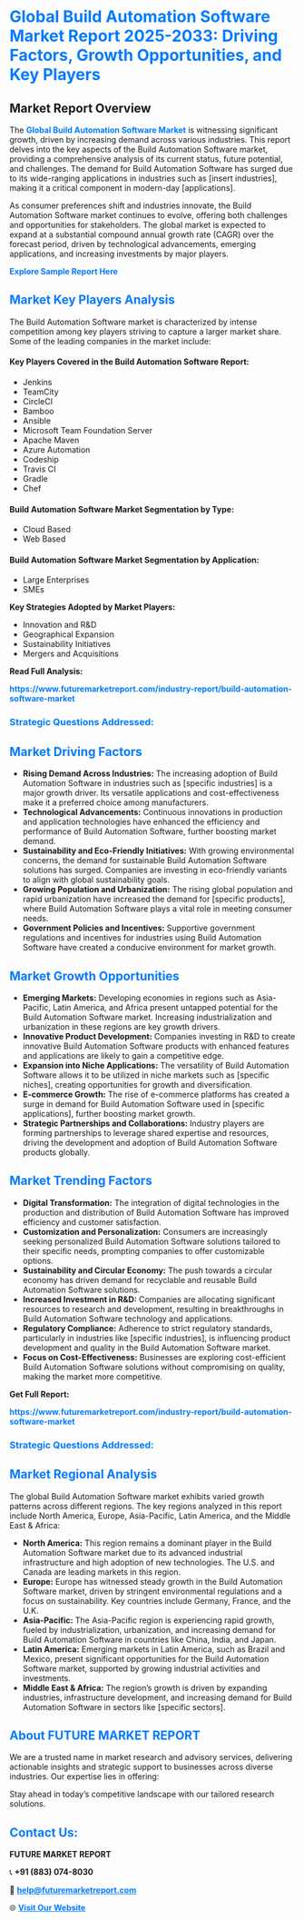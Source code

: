 <h1 style="color: #007BFF;">Global Build Automation Software Market Report 2025-2033: Driving Factors, Growth Opportunities, and Key Players</h1>

<section id="overview">
<h2>Market Report Overview</h2>
<p>The <a href="https://www.futuremarketreport.com/industry-report/build-automation-software-market" style="color: #007BFF; text-decoration: none;"><strong>Global Build Automation Software Market</strong></a> is witnessing significant growth, driven by increasing demand across various industries. This report delves into the key aspects of the Build Automation Software market, providing a comprehensive analysis of its current status, future potential, and challenges. The demand for Build Automation Software has surged due to its wide-ranging applications in industries such as [insert industries], making it a critical component in modern-day [applications].</p>
<p>As consumer preferences shift and industries innovate, the Build Automation Software market continues to evolve, offering both challenges and opportunities for stakeholders. The global market is expected to expand at a substantial compound annual growth rate (CAGR) over the forecast period, driven by technological advancements, emerging applications, and increasing investments by major players.</p>
</section>

<section id="overview">
<p><a href="https://www.futuremarketreport.com/request-sample/reportId=40958" style="color: #007BFF; text-decoration: none;"><strong>Explore Sample Report Here</strong></a></p>
</section>

<section id="key-players">
<h2 style="color: #007BFF;">Market Key Players Analysis</h2>
<p>The Build Automation Software market is characterized by intense competition among key players striving to capture a larger market share. Some of the leading companies in the market include:</p>
<h4>Key Players Covered in the Build Automation Software Report:</h4>
<ul><li>Jenkins</li><li>TeamCity</li><li>CircleCI</li><li>Bamboo</li><li>Ansible</li><li>Microsoft Team Foundation Server</li><li>Apache Maven</li><li>Azure Automation</li><li>Codeship</li><li>Travis CI</li><li>Gradle</li><li>Chef</li></ul>
<h4>Build Automation Software Market Segmentation by Type:</h4>
<ul><li>Cloud Based</li><li>Web Based</li></ul>

<h4>Build Automation Software Market Segmentation by Application:</h4>
<ul><li>Large Enterprises</li><li>SMEs</li></ul>
<p><strong>Key Strategies Adopted by Market Players:</strong></p>
<ul>
<li>Innovation and R&D</li>
<li>Geographical Expansion</li>
<li>Sustainability Initiatives</li>
<li>Mergers and Acquisitions</li>
</ul>
</section>

<section>
<p><strong>Read Full Analysis: </strong></p><a href="https://www.futuremarketreport.com/industry-report/build-automation-software-market" style="color: #007BFF; text-decoration: none;"><strong>https://www.futuremarketreport.com/industry-report/build-automation-software-market</strong></a>
<h3 style="color: #007BFF;">Strategic Questions Addressed:</h3>
</section>

<section id="driving-factors">
<h2 style="color: #007BFF;">Market Driving Factors</h2>
<ul>
<li><strong>Rising Demand Across Industries:</strong> The increasing adoption of Build Automation Software in industries such as [specific industries] is a major growth driver. Its versatile applications and cost-effectiveness make it a preferred choice among manufacturers.</li>
<li><strong>Technological Advancements:</strong> Continuous innovations in production and application technologies have enhanced the efficiency and performance of Build Automation Software, further boosting market demand.</li>
<li><strong>Sustainability and Eco-Friendly Initiatives:</strong> With growing environmental concerns, the demand for sustainable Build Automation Software solutions has surged. Companies are investing in eco-friendly variants to align with global sustainability goals.</li>
<li><strong>Growing Population and Urbanization:</strong> The rising global population and rapid urbanization have increased the demand for [specific products], where Build Automation Software plays a vital role in meeting consumer needs.</li>
<li><strong>Government Policies and Incentives:</strong> Supportive government regulations and incentives for industries using Build Automation Software have created a conducive environment for market growth.</li>
</ul>
</section>

<section id="growth-opportunities">
<h2 style="color: #007BFF;">Market Growth Opportunities</h2>
<ul>
<li><strong>Emerging Markets:</strong> Developing economies in regions such as Asia-Pacific, Latin America, and Africa present untapped potential for the Build Automation Software market. Increasing industrialization and urbanization in these regions are key growth drivers.</li>
<li><strong>Innovative Product Development:</strong> Companies investing in R&D to create innovative Build Automation Software products with enhanced features and applications are likely to gain a competitive edge.</li>
<li><strong>Expansion into Niche Applications:</strong> The versatility of Build Automation Software allows it to be utilized in niche markets such as [specific niches], creating opportunities for growth and diversification.</li>
<li><strong>E-commerce Growth:</strong> The rise of e-commerce platforms has created a surge in demand for Build Automation Software used in [specific applications], further boosting market growth.</li>
<li><strong>Strategic Partnerships and Collaborations:</strong> Industry players are forming partnerships to leverage shared expertise and resources, driving the development and adoption of Build Automation Software products globally.</li>
</ul>
</section>

<section id="trending-factors">
<h2 style="color: #007BFF;">Market Trending Factors</h2>
<ul>
<li><strong>Digital Transformation:</strong> The integration of digital technologies in the production and distribution of Build Automation Software has improved efficiency and customer satisfaction.</li>
<li><strong>Customization and Personalization:</strong> Consumers are increasingly seeking personalized Build Automation Software solutions tailored to their specific needs, prompting companies to offer customizable options.</li>
<li><strong>Sustainability and Circular Economy:</strong> The push towards a circular economy has driven demand for recyclable and reusable Build Automation Software solutions.</li>
<li><strong>Increased Investment in R&D:</strong> Companies are allocating significant resources to research and development, resulting in breakthroughs in Build Automation Software technology and applications.</li>
<li><strong>Regulatory Compliance:</strong> Adherence to strict regulatory standards, particularly in industries like [specific industries], is influencing product development and quality in the Build Automation Software market.</li>
<li><strong>Focus on Cost-Effectiveness:</strong> Businesses are exploring cost-efficient Build Automation Software solutions without compromising on quality, making the market more competitive.</li>
</ul>
</section>

<section>
<p><strong>Get Full Report: </strong></p><a href="https://www.futuremarketreport.com/industry-report/build-automation-software-market" style="color: #007BFF; text-decoration: none;"><strong>https://www.futuremarketreport.com/industry-report/build-automation-software-market</strong></a>
<h3 style="color: #007BFF;">Strategic Questions Addressed:</h3>
</section>


<section id="regional-analysis">
<h2 style="color: #007BFF;">Market Regional Analysis</h2>
<p>The global Build Automation Software market exhibits varied growth patterns across different regions. The key regions analyzed in this report include North America, Europe, Asia-Pacific, Latin America, and the Middle East & Africa:</p>
<ul>
<li><strong>North America:</strong> This region remains a dominant player in the Build Automation Software market due to its advanced industrial infrastructure and high adoption of new technologies. The U.S. and Canada are leading markets in this region.</li>
<li><strong>Europe:</strong> Europe has witnessed steady growth in the Build Automation Software market, driven by stringent environmental regulations and a focus on sustainability. Key countries include Germany, France, and the U.K.</li>
<li><strong>Asia-Pacific:</strong> The Asia-Pacific region is experiencing rapid growth, fueled by industrialization, urbanization, and increasing demand for Build Automation Software in countries like China, India, and Japan.</li>
<li><strong>Latin America:</strong> Emerging markets in Latin America, such as Brazil and Mexico, present significant opportunities for the Build Automation Software market, supported by growing industrial activities and investments.</li>
<li><strong>Middle East & Africa:</strong> The region’s growth is driven by expanding industries, infrastructure development, and increasing demand for Build Automation Software in sectors like [specific sectors].</li>
</ul>
</section>

<footer>
<h2 style="color: #007BFF;">About FUTURE MARKET REPORT</h2>
<p>We are a trusted name in market research and advisory services, delivering actionable insights and strategic support to businesses across diverse industries. Our expertise lies in offering:</p>

<p>Stay ahead in today’s competitive landscape with our tailored research solutions.</p>

<h2 style="color: #007BFF;">Contact Us:</h2>
<p><strong>FUTURE MARKET REPORT</strong></p>
<p>📞 <strong>+91 (883) 074-8030</strong></p>
<p>📧 <strong><a href="mailto:help@futuremarketreport.com" style="color: #007BFF;">help@futuremarketreport.com</a></strong></p>
<p>🌐 <strong><a href="https://www.futuremarketreport.com/" style="color: #007BFF;">Visit Our Website</a></strong></p>
</footer>